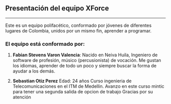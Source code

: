 ## Presentación del equipo XForce
---
Este es un equipo polifacético, conformado por jóvenes de diferentes lugares de Colombia, unidos por un mismo fin, aprender a programar.

### El equipo está conformado por:
1. **Fabian Stevens Varon Valencia**: Nacido en Neiva Huila, Ingeniero de software de profesión, músico (percusionista) de vocación. Me gustan los idiomas, aprender de todo un poco y siempre buscar la forma de ayudar a los demás.

 
2. **Sebastian Otiz Perez** 
Edad: 24 años
Curso ingenieria de Telecomunicaciones en el ITM de Medellin.
Avanzo en este curso mintic para tener una segunda salida de opcion de trabajo
Gracias por su atención